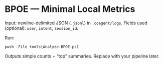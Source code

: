 
# BPOE — Minimal Local Metrics

Input: newline-delimited JSON (`.jsonl`) in `.coagent/logs`.
Fields used (optional): `user`, `intent`, `session_id`.

Run:
```pwsh
pwsh -File tools\Analyze-BPOE.ps1
```

Outputs simple counts + “top” summaries. Replace with your pipeline later.
